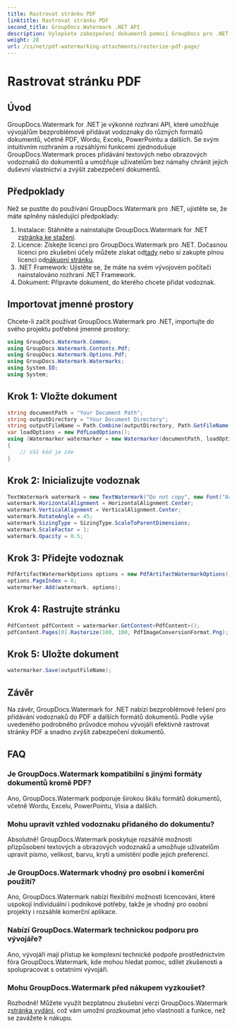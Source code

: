 ```yaml
---
title: Rastrovat stránku PDF
linktitle: Rastrovat stránku PDF
second_title: GroupDocs.Watermark .NET API
description: Vylepšete zabezpečení dokumentů pomocí GroupDocs pro .NET. Bezproblémově přidejte vodoznaky do PDF a dalších formátů.
weight: 28
url: /cs/net/pdf-watermarking-attachments/rasterize-pdf-page/
---
```


# Rastrovat stránku PDF

## Úvod
GroupDocs.Watermark for .NET je výkonné rozhraní API, které umožňuje vývojářům bezproblémově přidávat vodoznaky do různých formátů dokumentů, včetně PDF, Wordu, Excelu, PowerPointu a dalších. Se svým intuitivním rozhraním a rozsáhlými funkcemi zjednodušuje GroupDocs.Watermark proces přidávání textových nebo obrazových vodoznaků do dokumentů a umožňuje uživatelům bez námahy chránit jejich duševní vlastnictví a zvýšit zabezpečení dokumentů.
## Předpoklady
Než se pustíte do používání GroupDocs.Watermark pro .NET, ujistěte se, že máte splněny následující předpoklady:
1. Instalace: Stáhněte a nainstalujte GroupDocs.Watermark for .NET z[stránka ke stažení](https://releases.groupdocs.com/Watermark/net/).
2.  Licence: Získejte licenci pro GroupDocs.Watermark pro .NET. Dočasnou licenci pro zkušební účely můžete získat od[tady](https://purchase.groupdocs.com/temporary-license/) nebo si zakupte plnou licenci od[nákupní stránku](https://purchase.groupdocs.com/buy).
3. .NET Framework: Ujistěte se, že máte na svém vývojovém počítači nainstalováno rozhraní .NET Framework.
4. Dokument: Připravte dokument, do kterého chcete přidat vodoznak.

## Importovat jmenné prostory
Chcete-li začít používat GroupDocs.Watermark pro .NET, importujte do svého projektu potřebné jmenné prostory:
```csharp
using GroupDocs.Watermark.Common;
using GroupDocs.Watermark.Contents.Pdf;
using GroupDocs.Watermark.Options.Pdf;
using GroupDocs.Watermark.Watermarks;
using System.IO;
using System;
```
## Krok 1: Vložte dokument
```csharp
string documentPath = "Your Document Path";
string outputDirectory = "Your Document Directory";
string outputFileName = Path.Combine(outputDirectory, Path.GetFileName(documentPath));
var loadOptions = new PdfLoadOptions();
using (Watermarker watermarker = new Watermarker(documentPath, loadOptions))
{
    // Váš kód je zde
}
```
## Krok 2: Inicializujte vodoznak
```csharp
TextWatermark watermark = new TextWatermark("Do not copy", new Font("Arial", 8));
watermark.HorizontalAlignment = HorizontalAlignment.Center;
watermark.VerticalAlignment = VerticalAlignment.Center;
watermark.RotateAngle = 45;
watermark.SizingType = SizingType.ScaleToParentDimensions;
watermark.ScaleFactor = 1;
watermark.Opacity = 0.5;
```
## Krok 3: Přidejte vodoznak
```csharp
PdfArtifactWatermarkOptions options = new PdfArtifactWatermarkOptions();
options.PageIndex = 0;
watermarker.Add(watermark, options);
```
## Krok 4: Rastrujte stránku
```csharp
PdfContent pdfContent = watermarker.GetContent<PdfContent>();
pdfContent.Pages[0].Rasterize(100, 100, PdfImageConversionFormat.Png);
```
## Krok 5: Uložte dokument
```csharp
watermarker.Save(outputFileName);
```

## Závěr
Na závěr, GroupDocs.Watermark for .NET nabízí bezproblémové řešení pro přidávání vodoznaků do PDF a dalších formátů dokumentů. Podle výše uvedeného podrobného průvodce mohou vývojáři efektivně rastrovat stránky PDF a snadno zvýšit zabezpečení dokumentů.
## FAQ
### Je GroupDocs.Watermark kompatibilní s jinými formáty dokumentů kromě PDF?
Ano, GroupDocs.Watermark podporuje širokou škálu formátů dokumentů, včetně Wordu, Excelu, PowerPointu, Visia a dalších.
### Mohu upravit vzhled vodoznaku přidaného do dokumentu?
Absolutně! GroupDocs.Watermark poskytuje rozsáhlé možnosti přizpůsobení textových a obrazových vodoznaků a umožňuje uživatelům upravit písmo, velikost, barvu, krytí a umístění podle jejich preferencí.
### Je GroupDocs.Watermark vhodný pro osobní i komerční použití?
Ano, GroupDocs.Watermark nabízí flexibilní možnosti licencování, které uspokojí individuální i podnikové potřeby, takže je vhodný pro osobní projekty i rozsáhlé komerční aplikace.
### Nabízí GroupDocs.Watermark technickou podporu pro vývojáře?
Ano, vývojáři mají přístup ke komplexní technické podpoře prostřednictvím fóra GroupDocs.Watermark, kde mohou hledat pomoc, sdílet zkušenosti a spolupracovat s ostatními vývojáři.
### Mohu GroupDocs.Watermark před nákupem vyzkoušet?
Rozhodně! Můžete využít bezplatnou zkušební verzi GroupDocs.Watermark z[stránka vydání](https://releases.groupdocs.com/), což vám umožní prozkoumat jeho vlastnosti a funkce, než se zavážete k nákupu.